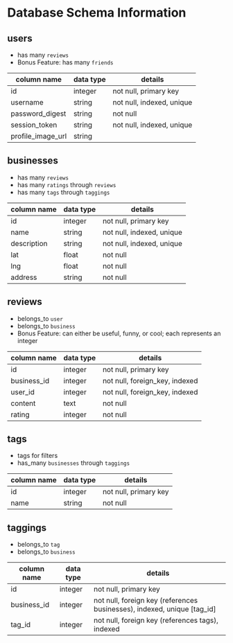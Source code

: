# Database Schema Information

## users

 - has many `reviews`
 - Bonus Feature: has many `friends`

column name       | data type | details
------------------|-----------|-----------------------
id                | integer   | not null, primary key
username          | string    | not null, indexed, unique
password_digest   | string    | not null
session_token     | string    | not null, indexed, unique
profile_image_url | string    |

## businesses

  - has many `reviews`
  - has many `ratings` through `reviews`
  - has many `tags` through `taggings`

column name     | data type | details
----------------|-----------|-----------------------
id              | integer   | not null, primary key
name            | string    | not null, indexed, unique
description     | string    | not null, indexed, unique
lat             | float     | not null
lng             | float     | not null
address         | string    | not null

## reviews

 - belongs_to `user`
 - belongs_to `business`
 - Bonus Feature: can either be useful, funny, or cool; each represents an integer

 column name     | data type | details
 ----------------|-----------|-----------------------
 id              | integer   | not null, primary key
 business_id     | integer   | not null, foreign_key, indexed
 user_id         | integer   | not null, foreign_key, indexed
 content         | text      | not null
 rating          | integer   | not null

## tags

 - tags for filters
 - has_many `businesses` through `taggings`

column name | data type | details
------------|-----------|-----------------------
id          | integer   | not null, primary key
name        | string    | not null

## taggings

 - belongs_to `tag`
 - belongs_to `business`

column name | data type | details
------------|-----------|-----------------------
id          | integer   | not null, primary key
business_id | integer   | not null, foreign key (references businesses), indexed, unique [tag_id]
tag_id      | integer   | not null, foreign key (references tags), indexed
